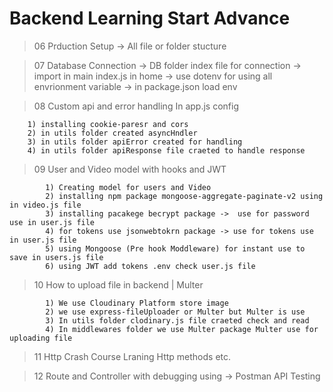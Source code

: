 # Backend Learning Start Advance
> 06 Prduction Setup -> All file or folder stucture 




> 07 Database Connection
    -> DB folder index file for connection
    -> import in main index.js in home 
    -> use dotenv for using all envrionment variable
    -> in package.json load env 



> 08 Custom api and error handling
    In app.js config

        1) installing cookie-paresr and cors
        2) in utils folder created asyncHndler
        3) in utils folder apiError created for handling 
        4) in utils folder apiResponse file craeted to handle response
        


> 09 User and Video model with hooks and JWT


            1) Creating model for users and Video
            2) installing npm package mongoose-aggregate-paginate-v2 using in video.js file
            3) installing pacakege becrypt package ->  use for password use in user.js file
            4) for tokens use jsonwebtokrn package -> use for tokens use in user.js file
            5) using Mongoose (Pre hook Moddleware) for instant use to save in users.js file
            6) using JWT add tokens .env check user.js file


> 10 How to upload file in backend | Multer

            1) We use Cloudinary Platform store image 
            2) we use express-fileUploader or Multer but Multer is use
            3) In utils folder clodinary.js file craeted check and read
            4) In middlewares folder we use Multer package Multer use for uploading file



> 11  Http Crash Course Lraning Http methods etc.


> 12 Route and Controller with debugging using -> Postman API Testing
